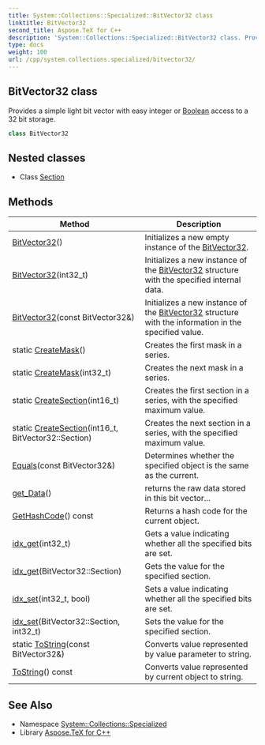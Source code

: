 ```yaml
---
title: System::Collections::Specialized::BitVector32 class
linktitle: BitVector32
second_title: Aspose.TeX for C++
description: 'System::Collections::Specialized::BitVector32 class. Provides a simple light bit vector with easy integer or Boolean access to a 32 bit storage in C++.'
type: docs
weight: 100
url: /cpp/system.collections.specialized/bitvector32/
---
```

## BitVector32 class


Provides a simple light bit vector with easy integer or [Boolean](../../system/boolean/) access to a 32 bit storage.

```cpp
class BitVector32
```

## Nested classes

* Class [Section](./section/)
## Methods

| Method | Description |
| --- | --- |
| [BitVector32](./bitvector32/)() | Initializes a new empty instance of the [BitVector32](./). |
| [BitVector32](./bitvector32/)(int32_t) | Initializes a new instance of the [BitVector32](./) structure with the specified internal data. |
| [BitVector32](./bitvector32/)(const BitVector32\&) | Initializes a new instance of the [BitVector32](./) structure with the information in the specified value. |
| static [CreateMask](./createmask/)() | Creates the first mask in a series. |
| static [CreateMask](./createmask/)(int32_t) | Creates the next mask in a series. |
| static [CreateSection](./createsection/)(int16_t) | Creates the first section in a series, with the specified maximum value. |
| static [CreateSection](./createsection/)(int16_t, BitVector32::Section) | Creates the next section in a series, with the specified maximum value. |
| [Equals](./equals/)(const BitVector32\&) | Determines whether the specified object is the same as the current. |
| [get_Data](./get_data/)() | returns the raw data stored in this bit vector... |
| [GetHashCode](./gethashcode/)() const | Returns a hash code for the current object. |
| [idx_get](./idx_get/)(int32_t) | Gets a value indicating whether all the specified bits are set. |
| [idx_get](./idx_get/)(BitVector32::Section) | Gets the value for the specified section. |
| [idx_set](./idx_set/)(int32_t, bool) | Sets a value indicating whether all the specified bits are set. |
| [idx_set](./idx_set/)(BitVector32::Section, int32_t) | Sets the value for the specified section. |
| static [ToString](./tostring/)(const BitVector32\&) | Converts value represented by value parameter to string. |
| [ToString](./tostring/)() const | Converts value represented by current object to string. |
## See Also

* Namespace [System::Collections::Specialized](../)
* Library [Aspose.TeX for C++](../../)
